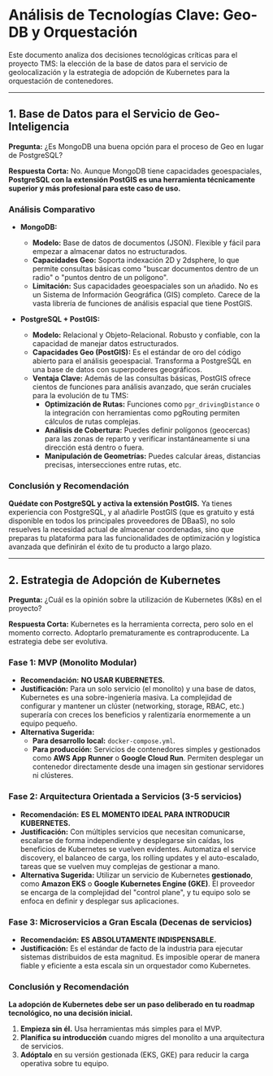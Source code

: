 # Análisis de Tecnologías Clave: Geo-DB y Orquestación

Este documento analiza dos decisiones tecnológicas críticas para el proyecto TMS: la elección de la base de datos para el servicio de geolocalización y la estrategia de adopción de Kubernetes para la orquestación de contenedores.

---

## 1. Base de Datos para el Servicio de Geo-Inteligencia

**Pregunta:** ¿Es MongoDB una buena opción para el proceso de Geo en lugar de PostgreSQL?

**Respuesta Corta:** No. Aunque MongoDB tiene capacidades geoespaciales, **PostgreSQL con la extensión PostGIS es una herramienta técnicamente superior y más profesional para este caso de uso.**

### Análisis Comparativo

*   **MongoDB:**
    *   **Modelo:** Base de datos de documentos (JSON). Flexible y fácil para empezar a almacenar datos no estructurados.
    *   **Capacidades Geo:** Soporta indexación 2D y 2dsphere, lo que permite consultas básicas como "buscar documentos dentro de un radio" o "puntos dentro de un polígono".
    *   **Limitación:** Sus capacidades geoespaciales son un añadido. No es un Sistema de Información Geográfica (GIS) completo. Carece de la vasta librería de funciones de análisis espacial que tiene PostGIS.

*   **PostgreSQL + PostGIS:**
    *   **Modelo:** Relacional y Objeto-Relacional. Robusto y confiable, con la capacidad de manejar datos estructurados.
    *   **Capacidades Geo (PostGIS):** Es el estándar de oro del código abierto para el análisis geoespacial. Transforma a PostgreSQL en una base de datos con superpoderes geográficos.
    *   **Ventaja Clave:** Además de las consultas básicas, PostGIS ofrece cientos de funciones para análisis avanzado, que serán cruciales para la evolución de tu TMS:
        *   **Optimización de Rutas:** Funciones como `pgr_drivingDistance` o la integración con herramientas como pgRouting permiten cálculos de rutas complejas.
        *   **Análisis de Cobertura:** Puedes definir polígonos (geocercas) para las zonas de reparto y verificar instantáneamente si una dirección está dentro o fuera.
        *   **Manipulación de Geometrías:** Puedes calcular áreas, distancias precisas, intersecciones entre rutas, etc.

### Conclusión y Recomendación

**Quédate con PostgreSQL y activa la extensión PostGIS.** Ya tienes experiencia con PostgreSQL, y al añadirle PostGIS (que es gratuito y está disponible en todos los principales proveedores de DBaaS), no solo resuelves la necesidad actual de almacenar coordenadas, sino que preparas tu plataforma para las funcionalidades de optimización y logística avanzada que definirán el éxito de tu producto a largo plazo.

---

## 2. Estrategia de Adopción de Kubernetes

**Pregunta:** ¿Cuál es la opinión sobre la utilización de Kubernetes (K8s) en el proyecto?

**Respuesta Corta:** Kubernetes es la herramienta correcta, pero solo en el momento correcto. Adoptarlo prematuramente es contraproducente. La estrategia debe ser evolutiva.

### Fase 1: MVP (Monolito Modular)

*   **Recomendación:** **NO USAR KUBERNETES.**
*   **Justificación:** Para un solo servicio (el monolito) y una base de datos, Kubernetes es una sobre-ingeniería masiva. La complejidad de configurar y mantener un clúster (networking, storage, RBAC, etc.) superaría con creces los beneficios y ralentizaría enormemente a un equipo pequeño.
*   **Alternativa Sugerida:**
    *   **Para desarrollo local:** `docker-compose.yml`.
    *   **Para producción:** Servicios de contenedores simples y gestionados como **AWS App Runner** o **Google Cloud Run**. Permiten desplegar un contenedor directamente desde una imagen sin gestionar servidores ni clústeres.

### Fase 2: Arquitectura Orientada a Servicios (3-5 servicios)

*   **Recomendación:** **ES EL MOMENTO IDEAL PARA INTRODUCIR KUBERNETES.**
*   **Justificación:** Con múltiples servicios que necesitan comunicarse, escalarse de forma independiente y desplegarse sin caídas, los beneficios de Kubernetes se vuelven evidentes. Automatiza el service discovery, el balanceo de carga, los rolling updates y el auto-escalado, tareas que se vuelven muy complejas de gestionar a mano.
*   **Alternativa Sugerida:** Utilizar un servicio de Kubernetes **gestionado**, como **Amazon EKS** o **Google Kubernetes Engine (GKE)**. El proveedor se encarga de la complejidad del "control plane", y tu equipo solo se enfoca en definir y desplegar sus aplicaciones.

### Fase 3: Microservicios a Gran Escala (Decenas de servicios)

*   **Recomendación:** **ES ABSOLUTAMENTE INDISPENSABLE.**
*   **Justificación:** Es el estándar de facto de la industria para ejecutar sistemas distribuidos de esta magnitud. Es imposible operar de manera fiable y eficiente a esta escala sin un orquestador como Kubernetes.

### Conclusión y Recomendación

**La adopción de Kubernetes debe ser un paso deliberado en tu roadmap tecnológico, no una decisión inicial.**

1.  **Empieza sin él.** Usa herramientas más simples para el MVP.
2.  **Planifica su introducción** cuando migres del monolito a una arquitectura de servicios.
3.  **Adóptalo** en su versión gestionada (EKS, GKE) para reducir la carga operativa sobre tu equipo.
